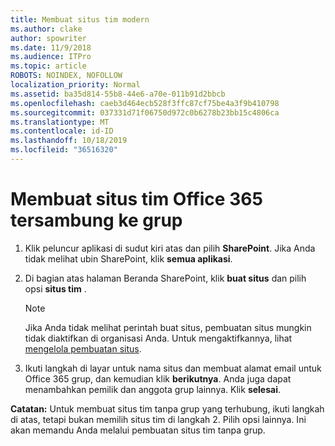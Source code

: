 ```yaml
---
title: Membuat situs tim modern
ms.author: clake
author: spowriter
ms.date: 11/9/2018
ms.audience: ITPro
ms.topic: article
ROBOTS: NOINDEX, NOFOLLOW
localization_priority: Normal
ms.assetid: ba35d814-55b8-44e6-a70e-011b91d2bbcb
ms.openlocfilehash: caeb3d464ecb528f3ffc87cf75be4a3f9b410798
ms.sourcegitcommit: 037331d71f06750d972c0b6278b23bb15c4806ca
ms.translationtype: MT
ms.contentlocale: id-ID
ms.lasthandoff: 10/18/2019
ms.locfileid: "36516320"
---
```

# <a name="create-an-office-365-group-connected-team-site"></a>Membuat situs tim Office 365 tersambung ke grup

1. Klik peluncur aplikasi di sudut kiri atas dan pilih **SharePoint**. Jika Anda tidak melihat ubin SharePoint, klik **semua aplikasi**.
    
2. Di bagian atas halaman Beranda SharePoint, klik **buat situs** dan pilih opsi **situs tim** . 
    
    > [!NOTE]
    > Jika Anda tidak melihat perintah buat situs, pembuatan situs mungkin tidak diaktifkan di organisasi Anda. Untuk mengaktifkannya, lihat [mengelola pembuatan situs](https://go.microsoft.com/fwlink/?linkid=2009644). 
  
3. Ikuti langkah di layar untuk nama situs dan membuat alamat email untuk Office 365 grup, dan kemudian klik **berikutnya**. Anda juga dapat menambahkan pemilik dan anggota grup lainnya. Klik **selesai**.
  
 **Catatan:** Untuk membuat situs tim tanpa grup yang terhubung, ikuti langkah di atas, tetapi bukan memilih situs tim di langkah 2. Pilih opsi lainnya. Ini akan memandu Anda melalui pembuatan situs tim tanpa grup. 
    

